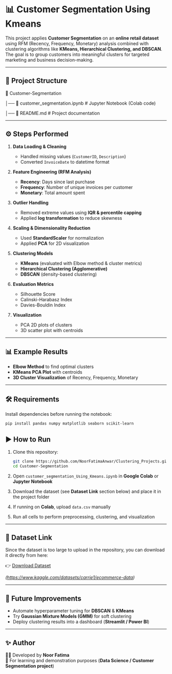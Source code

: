 # 📊 Customer Segmentation Using Kmeans

This project applies **Customer Segmentation** on an **online retail dataset** using RFM (Recency, Frequency, Monetary) analysis combined with clustering algorithms like **KMeans, Hierarchical Clustering, and DBSCAN**.  
The goal is to group customers into meaningful clusters for targeted marketing and business decision-making.  

---

## 📂 Project Structure
📁 Customer-Segmentation

│── 📓 customer_segmentation.ipynb # Jupyter Notebook (Colab code)

│── 📘 README.md # Project documentation


---
## ⚙️ Steps Performed
1. **Data Loading & Cleaning**  
   - Handled missing values (`CustomerID`, `Description`)  
   - Converted `InvoiceDate` to datetime format  

2. **Feature Engineering (RFM Analysis)**  
   - **Recency**: Days since last purchase  
   - **Frequency**: Number of unique invoices per customer  
   - **Monetary**: Total amount spent  

3. **Outlier Handling**  
   - Removed extreme values using **IQR & percentile capping**  
   - Applied **log transformation** to reduce skewness  

4. **Scaling & Dimensionality Reduction**  
   - Used **StandardScaler** for normalization  
   - Applied **PCA** for 2D visualization  

5. **Clustering Models**  
   - **KMeans** (evaluated with Elbow method & cluster metrics)  
   - **Hierarchical Clustering (Agglomerative)**  
   - **DBSCAN** (density-based clustering)  

6. **Evaluation Metrics**  
   - Silhouette Score  
   - Calinski-Harabasz Index  
   - Davies-Bouldin Index  

7. **Visualization**  
   - PCA 2D plots of clusters  
   - 3D scatter plot with centroids  

---

## 📊 Example Results

- **Elbow Method** to find optimal clusters  
- **KMeans PCA Plot** with centroids  
- **3D Cluster Visualization** of Recency, Frequency, Monetary  

---

## 🛠️ Requirements
Install dependencies before running the notebook:

```bash
pip install pandas numpy matplotlib seaborn scikit-learn
```

## ▶️ How to Run

1. Clone this repository:
   ```bash
   git clone https://github.com/NoorFatimaAnwar/Clustering_Projects.git
   cd Customer-Segmentation
   ```

2. Open `customer_segmentation_Using_Kmeans.ipynb` in **Google Colab** or **Jupyter Notebook**  

3. Download the dataset (see **Dataset Link** section below) and place it in the project folder  

4. If running on **Colab**, upload `data.csv` manually  

5. Run all cells to perform preprocessing, clustering, and visualization  

---

## 📂 Dataset Link
Since the dataset is too large to upload in the repository, you can download it directly from here:  

👉 [Download Dataset](YOUR_DATASET_LINK_HERE)  

*(https://www.kaggle.com/datasets/carrie1/ecommerce-data)*  

---

## 🚀 Future Improvements
- Automate hyperparameter tuning for **DBSCAN** & **KMeans**  
- Try **Gaussian Mixture Models (GMM)** for soft clustering  
- Deploy clustering results into a dashboard (**Streamlit / Power BI**)  

---

## ✨ Author
👩‍💻 Developed by **Noor Fatima**  
📌 For learning and demonstration purposes (**Data Science / Customer Segmentation project**)  


